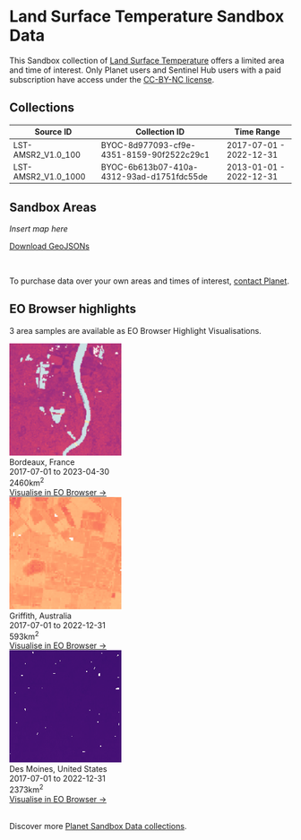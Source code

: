 # Land Surface Temperature Sandbox Data

This Sandbox collection of [Land Surface Temperature](../land-surface-temperature/) offers a limited area and time of interest. Only Planet users and Sentinel Hub users with a paid subscription have access under the [CC-BY-NC license](https://creativecommons.org/licenses/by-nc/4.0/).

## Collections

<table>
  <thead>
    <tr>
      <th>Source ID</th>
      <th>Collection ID</th>
      <th>Time Range</th>
    </tr>
  </thead>
  <tbody>
    <tr>
      <td>LST-AMSR2_V1.0_100</td>
      <td>BYOC-8d977093-cf9e-4351-8159-90f2522c29c1</td>
      <td>2017-07-01 - 2022-12-31</td>
    </tr>
    <tr>
      <td>LST-AMSR2_V1.0_1000</td>
      <td>BYOC-6b613b07-410a-4312-93ad-d1751fdc55de</td>
      <td>2013-01-01 - 2022-12-31</td>
    </tr>
   </tbody>
</table>

## Sandbox Areas
*Insert map here*

<a href="../land-surface-temperature/polygons.geojson" download>Download GeoJSONs</a>

<br>

To purchase data over your own areas and times of interest, [contact Planet](https://www.planet.com/contact-sales/#contact-sales).

## EO Browser highlights
3 area samples are available as EO Browser Highlight Visualisations.
<br>
<div class="container33">
    <div class="image-card">
    <a href='https://apps.sentinel-hub.com/eo-browser/?zoom=11&lat=44.84&lng=-0.5234&themeId=PLANET_SANDBOX&visualizationUrl=https%3A%2F%2Fservices.sentinel-hub.com%2Fogc%2Fwms%2Fe5216a19-bd01-45bd-9c90-f19cc1971e5d&datasetId=8d977093-cf9e-4351-8159-90f2522c29c1&fromTime=2023-04-30T00%3A00%3A00.000Z&toTime=2023-04-30T23%3A59%3A59.999Z&layerId=LST-100&demSource3D="MAPZEN"'><img src="LST_FRA.png" alt="EOB Highlight 1" class="imagette"></a>
        <div class="info">
            <div class="title">Bordeaux, France</div>
            <div class="text">
                2017-07-01 to 2023-04-30<br>
                2460km<sup>2</sup>
            </div>
            <div class="eob-link"><a href='https://apps.sentinel-hub.com/eo-browser/?zoom=11&lat=44.84&lng=-0.5234&themeId=PLANET_SANDBOX&visualizationUrl=https%3A%2F%2Fservices.sentinel-hub.com%2Fogc%2Fwms%2Fe5216a19-bd01-45bd-9c90-f19cc1971e5d&datasetId=8d977093-cf9e-4351-8159-90f2522c29c1&fromTime=2023-04-30T00%3A00%3A00.000Z&toTime=2023-04-30T23%3A59%3A59.999Z&layerId=LST-100&demSource3D="MAPZEN"'>Visualise in EO Browser -></a></div>
        </div>
    </div>
    <div class="image-card">
    <a href='https://apps.sentinel-hub.com/eo-browser/?zoom=12&lat=-34.5218&lng=146.1202&themeId=PLANET_SANDBOX&visualizationUrl=https%3A%2F%2Fservices.sentinel-hub.com%2Fogc%2Fwms%2Fe5216a19-bd01-45bd-9c90-f19cc1971e5d&datasetId=8d977093-cf9e-4351-8159-90f2522c29c1&fromTime=2022-12-27T00%3A00%3A00.000Z&toTime=2022-12-27T23%3A59%3A59.999Z&layerId=LST-100&demSource3D="MAPZEN"'><img src="LST_AUS.png" alt="EOB Highlight 2" class="imagette"></a>
        <div class="info">
            <div class="title">Griffith, Australia</div>
            <div class="text">
                2017-07-01 to 2022-12-31<br>
                593km<sup>2</sup>
            </div>
            <div class="eob-link"><a href='https://apps.sentinel-hub.com/eo-browser/?zoom=12&lat=-34.5218&lng=146.1202&themeId=PLANET_SANDBOX&visualizationUrl=https%3A%2F%2Fservices.sentinel-hub.com%2Fogc%2Fwms%2Fe5216a19-bd01-45bd-9c90-f19cc1971e5d&datasetId=8d977093-cf9e-4351-8159-90f2522c29c1&fromTime=2022-12-27T00%3A00%3A00.000Z&toTime=2022-12-27T23%3A59%3A59.999Z&layerId=LST-100&demSource3D="MAPZEN"'>Visualise in EO Browser -></a></div>
        </div>
    </div>
    <div class="image-card">
    <a href='https://apps.sentinel-hub.com/eo-browser/?zoom=11&lat=41.191&lng=-93.818&themeId=PLANET_SANDBOX&visualizationUrl=https%3A%2F%2Fservices.sentinel-hub.com%2Fogc%2Fwms%2Fe5216a19-bd01-45bd-9c90-f19cc1971e5d&datasetId=8d977093-cf9e-4351-8159-90f2522c29c1&fromTime=2022-12-31T00%3A00%3A00.000Z&toTime=2022-12-31T23%3A59%3A59.999Z&layerId=LST-100&demSource3D="MAPZEN"'><img src="LST_USA.png" alt="EOB Highlight 3" class="imagette"></a>
        <div class="info">
            <div class="title">Des Moines, United States</div>
            <div class="text">
                2017-07-01 to 2022-12-31<br>
                2373km<sup>2</sup>
            </div>
            <div class="eob-link"><a href='https://apps.sentinel-hub.com/eo-browser/?zoom=11&lat=41.191&lng=-93.818&themeId=PLANET_SANDBOX&visualizationUrl=https%3A%2F%2Fservices.sentinel-hub.com%2Fogc%2Fwms%2Fe5216a19-bd01-45bd-9c90-f19cc1971e5d&datasetId=8d977093-cf9e-4351-8159-90f2522c29c1&fromTime=2022-12-31T00%3A00%3A00.000Z&toTime=2022-12-31T23%3A59%3A59.999Z&layerId=LST-100&demSource3D="MAPZEN"'>Visualise in EO Browser -></a></div>
        </div>
    </div>
</div>
<br>

Discover more [Planet Sandbox Data collections](../planet-sandbox-data/).